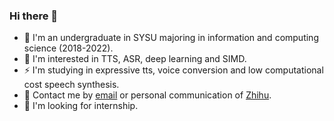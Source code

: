 ### Hi there 👋

- 🏫 I'm an undergraduate in SYSU majoring in information and computing science (2018-2022).
- 🌱 I'm interested in TTS, ASR, deep learning and SIMD.
- ⚡ I'm studying in expressive tts, voice conversion and low computational cost speech synthesis.
- 💬 Contact me by [email](xcmyz@outlook.com) or personal communication of [Zhihu](https://www.zhihu.com/people/xing-chen-man-you-zhe).
- 👀 I'm looking for internship.

<!-- - 👯 I’m looking to collaborate on ...
- 🤔 I’m looking for help with ...
- 💬 Ask me about ...
- 📫 How to reach me: ...
- 😄 Pronouns: ...
- ⚡ Fun fact: ... -->
